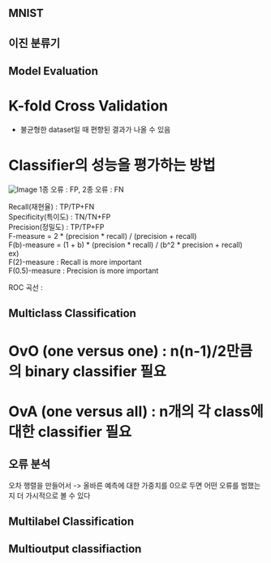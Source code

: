 ## MNIST

## 이진 분류기

## Model Evaluation
# K-fold Cross Validation
 - 불균형한 dataset일 때 편향된 결과가 나올 수 있음
# Classifier의 성능을 평가하는 방법
![Image](https://github.com/user-attachments/assets/a9ebca8b-5291-4d59-80f3-54a57a3de96f)
1종 오류 : FP, 2종 오류 : FN
         
Recall(재현율) : TP/TP+FN  
Specificity(특이도) : TN/TN+FP  
Precision(정밀도) : TP/TP+FP  
F-measure = 2 * (precision * recall) / (precision + recall)  
F(b)-measure = (1 + b) * (precision * recall) / (b^2 * precision + recall)  
  ex)  
     F(2)-measure : Recall is more important  
     F(0.5)-measure : Precision is more important  

ROC 곡선 : 

## Multiclass Classification
# OvO (one versus one) : n(n-1)/2만큼의 binary classifier 필요

# OvA (one versus all) : n개의 각 class에 대한 classifier 필요


## 오류 분석
오차 행렬을 만들어서 -> 올바른 예측에 대한 가중치를 0으로 두면 어떤 오류를 범했는 지 더 가시적으로 볼 수 있다

## Multilabel Classification

## Multioutput classifiaction
